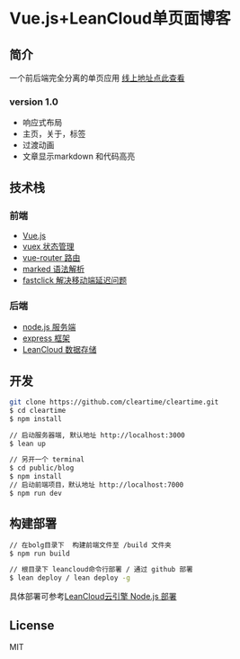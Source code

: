 #  Vue.js+LeanCloud单页面博客

## 简介
一个前后端完全分离的单页应用  [线上地址点此查看](http://guixiaoxiao.cn)


### version 1.0
- 响应式布局
- 主页，关于，标签
- 过渡动画
- 文章显示markdown 和代码高亮


## 技术栈
### 前端
- [Vue.js](https://github.com/vuejs/vue)
- [vuex 状态管理](https://github.com/vuejs/vuex)
- [vue-router 路由](https://github.com/vuejs/vue-router)
- [marked 语法解析](https://github.com/chjj/marked)
- [fastclick 解决移动端延迟问题](https://github.com/ftlabs/fastclick)


### 后端
- [node.js 服务端](https://github.com/nodejs/node)
- [express 框架](https://github.com/expressjs/express)
- [LeanCloud 数据存储](http://www.leancloud.com)

## 开发

```bash
git clone https://github.com/cleartime/cleartime.git
$ cd cleartime
$ npm install

// 启动服务器端, 默认地址 http://localhost:3000
$ lean up

// 另开一个 terminal
$ cd public/blog
$ npm install
// 启动前端项目，默认地址 http://localhost:7000
$ npm run dev
```

## 构建部署

```bash
// 在bolg目录下  构建前端文件至 /build 文件夹
$ npm run build

// 根目录下 leancloud命令行部署 / 通过 github 部署
$ lean deploy / lean deploy -g

```

具体部署可参考[LeanCloud云引擎 Node.js 部署](https://leancloud.cn/docs/leanengine_webhosting_guide-node.html#部署)

## License
MIT
